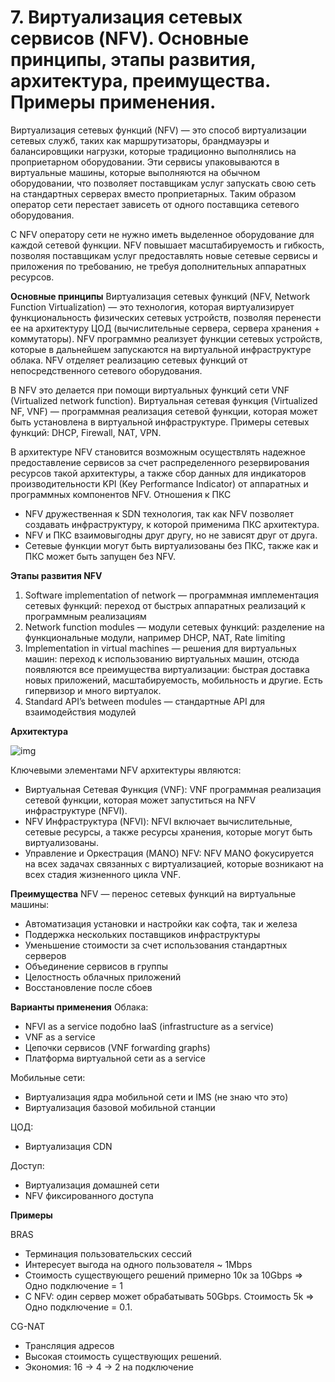 # 7. Виртуализация сетевых сервисов (NFV). Основные принципы, этапы развития, архитектура, преимущества. Примеры применения.

Виртуализация сетевых функций (NFV) — это способ виртуализации сетевых служб, таких как маршрутизаторы, брандмауэры и балансировщики нагрузки, которые традиционно выполнялись на проприетарном оборудовании. Эти сервисы упаковываются в виртуальные машины, которые выполняются на обычном оборудовании, что позволяет поставщикам услуг запускать свою сеть на стандартных серверах вместо проприетарных. Таким образом оператор сети перестает зависеть от одного поставщика сетевого оборудования.

С NFV оператору сети не нужно иметь выделенное оборудование для каждой сетевой функции. NFV повышает масштабируемость и гибкость, позволяя поставщикам услуг предоставлять новые сетевые сервисы и приложения по требованию, не требуя дополнительных аппаратных ресурсов.

**Основные принципы**
Виртуализация сетевых функций (NFV, Network Function Virtualization) — это технология, которая виртуализирует функциональность физических сетевых устройств, позволяя перенести ее на архитектуру ЦОД (вычислительные сервера, сервера хранения + коммутаторы). NFV программно реализует функции сетевых устройств, которые в дальнейшем запускаются на виртуальной инфраструктуре облака. NFV отделяет реализацию сетевых функций от непосредственного сетевого оборудования.

В NFV это делается при помощи виртуальных функций сети VNF (Virtualized network function). Виртуальная сетевая функция (Virtualized NF, VNF) — программная реализация сетевой функции, которая может быть установлена в виртуальной инфраструктуре. Примеры сетевых функций: DHCP, Firewall, NAT, VPN.

В архитектуре NFV становится возможным осуществлять надежное предоставление сервисов за счет распределенного резервирования ресурсов такой архитектуры, а также сбор данных для индикаторов производительности KPI (Key Performance Indicator) от аппаратных и программных компонентов NFV.
Отношения к ПКС 

* NFV дружественная к SDN технология, так как NFV позволяет создавать инфраструктуру, к которой применима ПКС архитектура. 
* NFV и ПКС взаимовыгодны друг другу, но не зависят друг от друга. 
* Сетевые функции могут быть виртуализованы без ПКС, также как и ПКС может быть запущен без NFV. 

**Этапы развития NFV**

1. Software implementation of network — программная имплементация сетевых функций: переход от быстрых аппаратных реализаций к программным реализациям
2. Network function modules — модули сетевых функций: разделение на функциональные модули, например DHCP, NAT, Rate limiting
3. Implementation in virtual machines — решения для виртуальных машин: переход к использованию виртуальных машин, отсюда появляются все преимущества виртуализации: быстрая доставка новых приложений, масштабируемость, мобильность и другие. Есть гипервизор и много виртуалок.
4. Standard API’s between modules — стандартные API для взаимодействия модулей

**Архитектура**

![img](https://lh3.googleusercontent.com/KPc4YrztPx0vRnHvSc2K-I6b9EVyoB6Xjg_VI1PjO-CGipRUqYW9ms2xp7xRbEnnC8xUABpoLvQxZrCNHzv5hzd-ZFVWzVzUMsjBELdbz2tuQCC__c55Lg4bqKAPCTwhnNDWfo9V)

Ключевыми элементами NFV архитектуры являются:

* Виртуальная Сетевая Функция (VNF): VNF программная реализация сетевой функции, которая может запуститься на NFV инфраструктуре (NFVI).
* NFV Инфраструктура (NFVI): NFVI включает вычислительные, сетевые ресурсы, а также ресурсы хранения, которые могут быть виртуализованы.
* Управление и Оркестрация (MANO) NFV: NFV MANO фокусируется на всех задачах связанных с виртуализацией, которые возникают на всех стадия жизненного цикла VNF.

**Преимущества**
NFV — перенос сетевых функций на виртуальные машины: 

* Автоматизация установки и настройки как софта, так и железа
* Поддержка нескольких поставщиков инфраструктуры 
* Уменьшение стоимости за счет использования стандартных серверов 
* Объединение сервисов в группы
* Целостность облачных приложений
* Восстановление после сбоев

**Варианты применения**
Облака: 

* NFVI as a service подобно IaaS (infrastructure as a service)
* VNF as a service
* Цепочки сервисов (VNF forwarding graphs)
* Платформа виртуальной сети as a service

Мобильные сети:

* Виртуализация ядра мобильной сети и IMS (не знаю что это)
* Виртуализация базовой мобильной станции

ЦОД:

* Виртуализация CDN

Доступ:

* Виртуализация домашней сети
* NFV фиксированного доступа

**Примеры**

BRAS 

* Терминация пользовательских сессий 
* Интересует выгода на одного пользователя ~ 1Mbps 
* Стоимость существующего решений примерно 10к за 10Gbps => Одно подключение = 1 
* С NFV: один сервер может обрабатывать 50Gbps. Стоимость 5k => Одно подключение = 0.1. 

CG-NAT 

* Трансляция адресов 
* Высокая стоимость существующих решений. 
* Экономия: 16 -> 4 -> 2 на подключение





